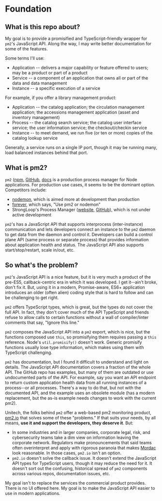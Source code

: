 # Foundation

## What is this repo about?

My goal is to provide a promisified and TypeScript-friendly wrapper for `pm2`'s JavaScript API. Along the way, I may write better documentation for some of the features.

Some terms I'll use:

- Application -- delivers a major capability or feature offered to users; may be a product or part of a product
- Service -- a component of an application that owns all or part of the data and data management
- Instance -- a specific execution of a service

For example, if you offer a library management product:

- Application -- the catalog application; the circulation management application; the accessions management application (asset and inventory management)
- Process -- the catalog search service; the catalog user interface service; the user information service; the checkout/checkin service
- Instance -- to meet demand, we run five (or ten or more) copies of the catalog lookup service

Generally, a service runs on a single IP port, though it may be running many, load balanced instances behind that port.

## What is pm2?

`pm2` ([npm](https://www.npmjs.com/package/pm2), [GitHub](https://github.com/Unitech/pm2), [docs](https://pm2.keymetrics.io/docs/usage/quick-start/) is a production process manager for Node applications. For production use cases, it seems to be the dominant option. Competitors include:

- [nodemon](https://github.com/remy/nodemon), which is aimed more at development than production
- [forever](https://github.com/foreversd/forever), which says, "Use pm2 or nodemon"
- StrongLoop's Process Manager ([website](https://strong-pm.io/), [GitHub](https://github.com/strongloop/strong-pm)), which is not under active development

`pm2`'s has a JavaScript API that supports interprocess (inter-instance) communication and lets developers connect an instance to the `pm2` daemon to get data from the daemon and control it. Developers can build a control plane API (same process or separate process) that provides information about application health and status. The JavaScript API also supports start/stop/restart, scale in/out, etc.

## So what's the problem?

`pm2`'s JavaScript API is a nice feature, but it is very much a product of the pre-ES5, callback-centric era in which it was developed. I get it--ain't broke, don't fix it. But, using it in a modern, Promise-aware, ES6+ application introduces an older (often alien) coding style that is hard to follow and can be challenging to get right.

`pm2` offers TypeScript types, which is great, but the types do not cover the full API. In fact, they don't cover much of the API TypeScript and friends refuse to allow calls to certain functions without a wall of compiler/linter comments that say, "Ignore this line."

`pm2` composes the JavaScript API into a `pm2` export, which is nice, but the functions composed use `this`, so promisifying them requires passing a `this` reference. Node's `util.promisify()` doesn't work. Generic promisify functions usually lose type information, which makes using them with TypeScript challenging.

`pm2` has documentation, but I found it difficult to understand and light on details. The JavaScript API documentation covers a fraction of the whole API. The GitHub repo has examples, but many of them are outdated or use undocumented parts of the API. For example, say you want an API endpoint to return custom application health data from all running instances of a process--or all processes. There's a way to do that, but not with the documented API, and the example uses an obsolete module (has a modern replacement, but the as-is example needs changes to work with the current pm2).

Unitech, the folks behind `pm2` offer a web-based pm2 monitoring product, [pm2.io](https://pm2.io/pricing) that solves some of these "problems." If that suits your needs, by all means, **use it and support the developers, they deserve it**. But:

- In some industries and in larger companies, corporate legal, risk, and cybersecurity teams take a dim view on information leaving the corporate network. Regulators make pronouncements that said teams often overinterpret and apply with rigorous paranoia that makes [Mordac](https://dilbert.com/strip/2007-11-16) look reasonable. In those cases, `pm2.io` isn't an option.
- `pm2.io` doesn't solve the callback issue. It doesn't extend the JavaScript API types for TypeScript users, though it may reduce the need for it. It doesn't sort out the confusing, historical spread of `pm2` components across various repos, documentation issues, etc.

My goal isn't to replace the services the commercial product provides. There is no UI offered here. My goal is to make the JavaScript API easier to use in modern applications.
